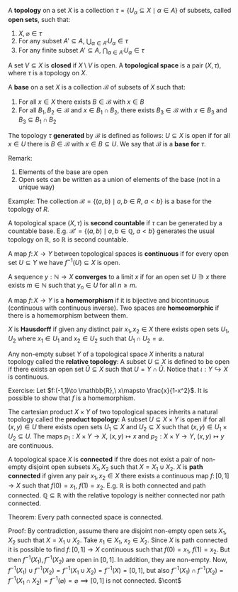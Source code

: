 A **topology** on a set $X$ is a collection $\tau=\{U_\alpha \subseteq X \mid \alpha \in A\}$ of subsets, called **open sets**, such that:
1. $X, \varnothing \in \tau$
2. For any subset $A'\subseteq A$, $\bigcup_{\alpha \in A'}U_\alpha \in \tau$
3. For any finite subset $A'\subseteq A$, $\bigcap_{\alpha \in A'}U_\alpha \in \tau$

A set $V\subseteq X$ is **closed** if $X\setminus V$ is open. A **topological space** is a pair $(X,\tau)$, where $\tau$ is a topology on $X$.

A **base** on a set $X$ is a collection $\mathcal{B}$ of subsets of $X$ such that:
1. For all $x \in X$ there exists $B\in \mathcal{B}$ with $x\in B$
2. For all $B_1, B_2 \in \mathcal{B}$ and $x\in B_1\cap B_2$, there exists $B_3\in \mathcal{B}$ with $x\in B_3$ and $B_3 \subseteq B_1\cap B_2$

The topology $\tau$ **generated** by $\mathcal{B}$ is defined as follows: $U\subseteq X$ is open if for all $x\in U$ there is $B\in \mathcal{B}$ with $x\in B\subseteq U$. We say that $\mathcal{B}$ is a **base for** $\tau$.

Remark:
1. Elements of the base are open
2. Open sets can be written as a union of elements of the base (not in a unique way)

Example:
The collection $\mathcal{B}=\{(a,b) \mid a,b\in R,\ a<b\}$ is a base for the topology of $R$.

A topological space $(X, \tau)$ is **second countable** if $\tau$ can be generated by a countable base. E.g. $\mathcal{B}' = \{(a,b) \mid a,b \in \mathbb{Q},\ a<b\}$ generates the usual topology on $\mathbb{R}$, so $\mathbb{R}$ is second countable.

A map ${} f\colon X\to Y {}$ between topological spaces is **continuous** if for every open set $U \subseteq Y$ we have $f^{-1}(U) \subseteq X$ is open.

A sequence ${} y:\mathbb{N}\to X$ **converges** to a limit $x$ if for an open set $U\ni x$ there exists $m\in \mathbb{N}$ such that $y_n\in U$ for all $n \geq m$.

A map ${} f\colon X\to Y {}$ is a **homemorphism** if it is bijective and bicontinuous (continuous with continuous inverse). Two spaces are **homeomorphic** if there is a homemorphism between them.

$X$ is **Hausdorff** if given any distinct pair $x_1,x_2\in X$ there exists open sets $U_1,U_2$ where $x_1\in U_1$ and $x_2\in U_2$ such that $U_1\cap U_2=\varnothing$.

Any non-empty subset $Y$ of a topological space $X$ inherits a natural topology called the **relative topology**: A subset $U\subseteq X$ is defined to be open if there exists an open set $\widetilde{U} \subseteq X$ such that $U=Y\cap \widetilde{U}$.  Notice that $\iota:Y\hookrightarrow X$ is continuous.

Exercise:
Let $f:(-1,1)\to \mathbb{R},\ x\mapsto \frac{x}{1-x^2}$. It is possible to show that $f$ is a homemorphism.

The cartesian product $X\times Y$ of two topological spaces inherits a natural topology called the **product topology**: A subset $U\subseteq X\times Y$ is open if for all $(x,y)\in U$ there exists open sets ${} U_1\subseteq X {}$ and $U_2\subseteq X$ such that $(x,y)\in U_1\times U_2\subseteq U$. The maps $p_1:X\times Y\to X,\ (x,y)\mapsto x$ and $p_2:X\times Y\to Y,\ (x,y)\mapsto y$ are continuous.

A topological space $X$ is **connected** if thre does not exist a pair of non-empty disjoint open subsets $X_1, X_2$ such that $X=X_1\cup X_2$. $X$ is **path connected** if given any pair $x_1,x_2\in X$ there exists a continuous map ${} f\colon [0,1]\to X {}$ such that $f(0)=x_1,\ f(1)=x_2$.  E.g. $\mathbb{R}$ is both connected and path connected. $\mathbb{Q}\subseteq \mathbb{R}$ with the relative topology is neither connected nor path connected.

Theorem:
Every path connected space is connected.

Proof: By contradiction, assume there are disjoint non-empty open sets $X_1,X_2$ such that $X=X_1\cup X_2$. Take $x_1\in X_1,\ x_2\in X_2$. Since $X$ is path connected it is possible to find ${} f\colon [0,1]\to X {}$ continuous such that $f(0)=x_1,\ f(1)=x_2$. But then $f^{-1}(X_1), f^{-1}(X_2)$ are open in $[0,1]$. In addition, they are non-empty. Now, $f^{-1}(X_1)\cup f^{-1}(X_2)=f^{-1}(X_1\cup X_2)=f^{-1}(X)=[0,1]$, but also $f^{-1}(X_1)\cap f^{-1}(X_2)=f^{-1}(X_1\cap X_2)=f^{-1}(\varnothing)=\varnothing \implies [0,1]$ is not connected. $\cont$



